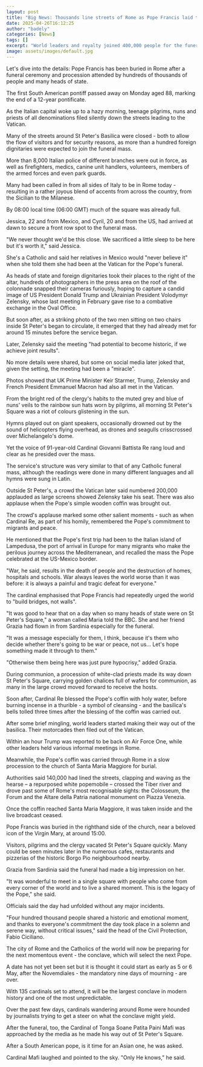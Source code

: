 ```yaml
---
layout: post
title: "Big News: Thousands line streets of Rome as Pope Francis laid to rest after Vatican funeral"
date: 2025-04-26T16:12:25
author: "badely"
categories: [News]
tags: []
excerpt: "World leaders and royalty joined 400,000 people for the funeral mass and procession."
image: assets/images/default.jpg
---
```


Let's dive into the details: Pope Francis has been buried in Rome after a funeral ceremony and procession attended by hundreds of thousands of people and many heads of state.

The first South American pontiff passed away on Monday aged 88, marking the end of a 12-year pontificate.

As the Italian capital woke up to a hazy morning, teenage pilgrims, nuns and priests of all denominations filed silently down the streets leading to the Vatican.

Many of the streets around St Peter's Basilica were closed - both to allow the flow of visitors and for security reasons, as more than a hundred foreign dignitaries were expected to join the funeral mass.

More than 8,000 Italian police of different branches were out in force, as well as firefighters, medics, canine unit handlers, volunteers, members of the armed forces and even park guards. 

Many had been called in from all sides of Italy to be in Rome today - resulting in a rather joyous blend of accents from across the country, from the Sicilian to the Milanese.

By 08:00 local time (06:00 GMT) much of the square was already full. 

Jessica, 22 and from Mexico, and Cyril, 20 and from the US, had arrived at dawn to secure a front row spot to the funeral mass. 

"We never thought we'd be this close. We sacrificed a little sleep to be here but it's worth it," said Jessica.

She's a Catholic and said her relatives in Mexico would "never believe it" when she told them she had been at the Vatican for the Pope's funeral.

As heads of state and foreign dignitaries took their places to the right of the altar, hundreds of photographers in the press area on the roof of the colonnade snapped their cameras furiously, hoping to capture a candid image of US President Donald Trump and Ukrainian President Volodymyr Zelensky, whose last meeting in February gave rise to a combative exchange in the Oval Office.

But soon after, as a striking photo of the two men sitting on two chairs inside St Peter's began to circulate, it emerged that they had already met for around 15 minutes before the service began.

Later, Zelensky said the meeting "had potential to become historic, if we achieve joint results". 

No more details were shared, but some on social media later joked that, given the setting, the meeting had been a "miracle".

Photos showed that UK Prime Minister Keir Starmer, Trump, Zelensky and French President Emmanuel Macron had also all met in the Vatican.

From the bright red of the clergy's habits to the muted grey and blue of nuns' veils to the rainbow sun hats worn by pilgrims, all morning St Peter's Square was a riot of colours glistening in the sun. 

Hymns played out on giant speakers, occasionally drowned out by the sound of helicopters flying overhead, as drones and seagulls crisscrossed over Michelangelo's dome.

Yet the voice of 91-year-old Cardinal Giovanni Battista Re rang loud and clear as he presided over the mass. 

The service's structure was very similar to that of any Catholic funeral mass, although the readings were done in many different languages and all hymns were sung in Latin.

Outside St Peter's, a crowd the Vatican later said numbered 200,000 applauded as large screens showed Zelensky take his seat. There was also applause when the Pope's simple wooden coffin was brought out.

The crowd's applause marked some other salient moments - such as when Cardinal Re, as part of his homily, remembered the Pope's commitment to migrants and peace.

He mentioned that the Pope's first trip had been to the Italian island of Lampedusa, the port of arrival in Europe for many migrants who make the perilous journey across the Mediterranean, and recalled the mass the Pope celebrated at the US-Mexico border.

"War, he said, results in the death of people and the destruction of homes, hospitals and schools. War always leaves the world worse than it was before: it is always a painful and tragic defeat for everyone."

The cardinal emphasised that Pope Francis had repeatedly urged the world to "build bridges, not walls".

"It was good to hear that on a day when so many heads of state were on St Peter's Square," a woman called Maria told the BBC. She and her friend Grazia had flown in from Sardinia especially for the funeral. 

"It was a message especially for them, I think, because it's them who decide whether there's going to be war or peace, not us... Let's hope something made it through to them."

"Otherwise them being here was just pure hypocrisy," added Grazia.

During communion, a procession of white-clad priests made its way down St Peter's Square, carrying golden chalices full of wafers for communion, as many in the large crowd moved forward to receive the hosts.

Soon after, Cardinal Re blessed the Pope's coffin with holy water, before burning incense in a thurible - a symbol of cleansing - and the basilica's bells tolled three times after the blessing of the coffin was carried out.

After some brief mingling, world leaders started making their way out of the basilica. Their motorcades then filed out of the Vatican. 

Within an hour Trump was reported to be back on Air Force One, while other leaders held various informal meetings in Rome.

Meanwhile, the Pope's coffin was carried through Rome in a slow procession to the church of Santa Maria Maggiore for burial. 

Authorities said 140,000 had lined the streets, clapping and waving as the hearse – a repurposed white popemobile – crossed the Tiber river and drove past some of Rome's most recognisable sights: the Colosseum, the Forum and the Altare della Patria national monument on Piazza Venezia.

Once the coffin reached Santa Maria Maggiore, it was taken inside and the live broadcast ceased. 

Pope Francis was buried in the righthand side of the church, near a beloved icon of the Virgin Mary, at around 15:00.

Visitors, pilgrims and the clergy vacated St Peter's Square quickly. Many could be seen minutes later in the numerous cafes, restaurants and pizzerias of the historic Borgo Pio neighbourhood nearby.

Grazia from Sardinia said the funeral had made a big impression on her. 

"It was wonderful to meet in a single square with people who come from every corner of the world and to live a shared moment. This is the legacy of the Pope," she said.

Officials said the day had unfolded without any major incidents.

"Four hundred thousand people shared a historic and emotional moment, and thanks to everyone's commitment the day took place in a solemn and serene way, without critical issues," said the head of the Civil Protection, Fabio Ciciliano.

The city of Rome and the Catholics of the world will now be preparing for the next momentous event - the conclave, which will select the next Pope. 

A date has not yet been set but it is thought it could start as early as 5 or 6 May, after the Novemdiales - the mandatory nine days of mourning - are over. 

With 135 cardinals set to attend, it will be the largest conclave in modern history and one of the most unpredictable.

Over the past few days, cardinals wandering around Rome were hounded by journalists trying to get a steer on what the conclave might yield.

After the funeral, too, the Cardinal of Tonga Soane Patita Paini Mafi was approached by the media as he made his way out of St Peter's Square.

After a South American pope, is it time for an Asian one, he was asked.

Cardinal Mafi laughed and pointed to the sky. "Only He knows," he said.

